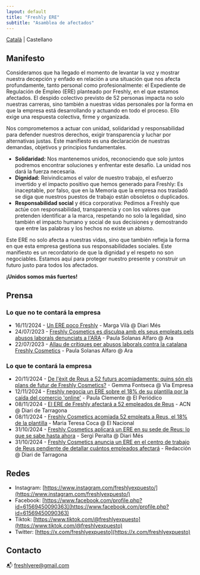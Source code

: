 ```yaml
---
layout: default
title: "Freshly ERE"
subtitle: "Asamblea de afectados"
---
```


[Català](/) | Castellano


## Manifesto

Consideramos que ha llegado el momento de levantar la voz y mostrar nuestra decepción y enfado en relación a una situación que nos afecta profundamente, tanto personal como profesionalmente:  el Expediente de Regulación de Empleo (ERE) planteado por Freshly, en el que estamos afectados. El despido colectivo previsto de 52 personas impacta no solo nuestras carreras, sino también a nuestras vidas personales por la forma en que la empresa está  desarrollando y actuando en  todo el proceso. Ello exige una respuesta colectiva, firme y organizada.

Nos comprometemos a actuar con unidad, solidaridad y responsabilidad para defender nuestros derechos, exigir transparencia y luchar por alternativas justas. Este manifiesto es una declaración de nuestras demandas, objetivos y principios fundamentales.

- **Solidaridad:** Nos mantenemos unidos, reconociendo que solo juntos podremos encontrar soluciones y enfrentar este desafío. La unidad nos dará la fuerza necesaria.
- **Dignidad:** Reivindicamos el valor de nuestro trabajo, el esfuerzo invertido y el impacto positivo que hemos generado para Freshly: Es inaceptable, por falso,  que en la Memoria que la empresa nos trasladó se diga que nuestros puestos de trabajo están obsoletos o duplicados.
- **Responsabilidad social** y ética corporativa:  Pedimos a Freshly que actúe con responsabilidad, transparencia y con los valores que pretenden identificar a la marca, respetando no solo la legalidad, sino también el impacto humano y social de sus decisiones y demostrando que entre las palabras y los hechos no existe un abismo.

Este ERE no solo afecta a nuestras vidas, sino que también refleja la forma en que esta empresa gestiona sus responsabilidades sociales. Este manifiesto es un recordatorio de que la dignidad y el respeto no son negociables. Estamos aquí para proteger nuestro presente y construir un futuro justo para todos los afectados.

**¡Unidos somos más fuertes!**

## Prensa

### Lo que no te contará la empresa
* 16/11/2024 - [Un ERE poco Freshly](https://www.diarimes.com/es/opinion/tribuna/241119/ere-poco-freshly_158040.html) - Marga Vilà @ Diari Més
* 24/07/2023 - [Freshly Cosmetics es disculpa amb els seus empleats pels abusos laborals denunciats a l'ARA](https://www.ara.cat/economia/mercat-laboral/freshly-cosmetics-disculpa-empleats-pels-abusos-laborals-denunciats-l-ara_1_4764368.html) - Paula Solanas Alfaro @ Ara
* 22/07/2023 - [Allau de crítiques per abusos laborals contra la catalana Freshly Cosmetics](https://www.ara.cat/economia/mercat-laboral/allau-critiques-abusos-laborals-catalana-freshly-cosmetics_1_4759243.html) - Paula Solanas Alfaro @ Ara

### Lo que te contará la empresa

* 20/11/2024 - [De l'èxit de Reus a 52 futurs acomiadaments: quins són els plans de futur de Freshly Cosmetics?](https://www.viaempresa.cat/empresa/exit-reus-52-futurs-acomiadaments-quins-son-plans-futur-freshly-cosmetics_2205907_102.html) - Gemma Fontseca @ Via Empresa
* 12/11/2024 - [Freshly negocia un ERE sobre el 18% de su plantilla por la caída del comercio 'online'](https://www.elperiodico.com/es/economia/20241112/freshly-negocia-ere-18-plantilla-111619469) - Paula Clemente @ El Periódico
* 08/11/2024 - [El ERE de Freshly afectará a 52 empleados de Reus](https://www.diaridetarragona.com/reus/el-ere-de-freshly-afectara-a-52-empleados-de-reus-DK21817567) - ACN @ Diari de Tarragona
* 08/11/2024 - [Freshly Cosmetics acomiada 52 empleats a Reus, el 18% de la plantilla](https://www.elnacional.cat/oneconomia/ca/empreses/freshly-cosmetics-acomiada-52-empleats-reus-18-plantilla_1314256_102.html) - Maria Teresa Coca @ El Nacional
* 31/10/2024 - [Freshly Cosmetics aplicará un ERE en su sede de Reus: lo que se sabe hasta ahora](https://www.diarimes.com/es/reus/241031/freshly-cosmetics-aplicara-ere-reus-desconoce-cuantos-trabajadores-afectara_155570.html) - Sergi Peralta @ Diari Més
* 31/10/2024 - [Freshly Cosmetics anuncia un ERE en el centro de trabajo de Reus pendiente de detallar cuántos empleados afectará](https://www.diaridetarragona.com/economia/freshly-cosmetics-anuncia-un-ere-en-el-centro-de-trabajo-de-reus-pendiente-de-detallar-cuantos-empleados-afectara-DE21705996) - Redacción @ Diari de Tarragona

## Redes

- Instagram: [https://www.instagram.com/freshlyexpuesto/](https://www.instagram.com/freshlyexpuesto/)
- Facebook: [https://www.facebook.com/profile.php?id=61569450090363](https://www.facebook.com/profile.php?id=61569450090363)
- Tiktok: [https://www.tiktok.com/@freshlyexpuesto](https://www.tiktok.com/@freshlyexpuesto)
- Twitter: [https://x.com/freshlyexpuesto](https://x.com/freshlyexpuesto)

## Contacto

📬 [freshlyere@gmail.com](mailto:freshlyere@gmail.com)
